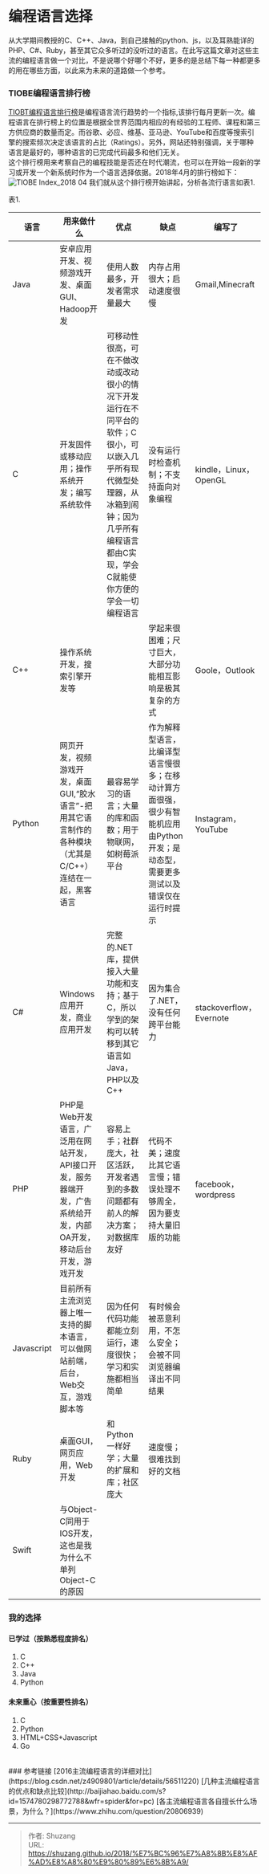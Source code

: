 # 编程语言选择

从大学期间教授的C、C++、Java，到自己接触的python、js，以及耳熟能详的PHP、C#、Ruby，甚至其它众多听过的没听过的语言。在此写这篇文章对这些主流的编程语言做一个对比，不是说哪个好哪个不好，更多的是总结下每一种都更多的用在哪些方面，以此来为未来的道路做一个参考。  
<!-- more -->

### TIOBE编程语言排行榜
[TIOBT编程语言排行榜](https://www.tiobe.com/tiobe-index//)是编程语言流行趋势的一个指标,该排行每月更新一次。编程语言在排行榜上的位置是根据全世界范围内相应的有经验的工程师、课程和第三方供应商的数量而定。而谷歌、必应、维基、亚马逊、YouTube和百度等搜索引擎的搜索频次决定该语言的占比（Ratings）。另外，网站还特别强调，关于哪种语言是最好的，哪种语言的已完成代码最多和他们无关。  
这个排行榜用来考察自己的编程技能是否还在时代潮流，也可以在开始一段新的学习或开发一个新系统时作为一个语言选择依据。2018年4月的排行榜如下：
![TIOBE Index_2018 04](https://picped-1301226557.cos.ap-beijing.myqcloud.com/BC_20180418_1HN7Ie.png)
我们就从这个排行榜开始讲起，分析各流行语言如表1.

表1.

| 语言       | 用来做什么                                                   | 优点                                                         | 缺点                                                         | 编写了                  |
| ---------- | ------------------------------------------------------------ | ------------------------------------------------------------ | ------------------------------------------------------------ | ----------------------- |
| Java       | 安卓应用开发、视频游戏开发、桌面GUI、Hadoop开发              | 使用人数最多，开发者需求量最大                               | 内存占用很大；启动速度很慢                                   | Gmail,Minecraft         |
| C          | 开发固件或移动应用；操作系统开发；编写系统软件               | 可移动性很高，可在不做改动或改动很小的情况下开发运行在不同平台的软件；C很小，可以嵌入几乎所有现代微型处理器，从冰箱到闹钟；因为几乎所有编程语言都由C实现，学会C就能使你方便的学会一切编程语言 | 没有运行时检查机制；不支持面向对象编程                       | kindle，Linux，OpenGL   |
| C++        | 操作系统开发，搜索引擎开发等                                 |                                                              | 学起来很困难；尺寸巨大，大部分功能相互影响是极其复杂的方式   | Goole，Outlook          |
| Python     | 网页开发，视频游戏开发，桌面GUI,“胶水语言”-把用其它语言制作的各种模块（尤其是C/C++）连结在一起，黑客语言 | 最容易学习的语言；大量的库和函数；用于物联网，如树莓派平台   | 作为解释型语言，比编译型语言慢很多；在移动计算方面很强，很少有智能机应用由Python开发；是动态型，需要更多测试以及错误仅在运行时提示 | Instagram，YouTube      |
| C#         | Windows应用开发，商业应用开发                                | 完整的.NET库，提供接入大量功能和支持；基于C，所以学到的架构可以转移到其它语言如Java，PHP以及C++ | 因为集合了.NET，没有任何跨平台能力                           | stackoverflow，Evernote |
| PHP        | PHP是Web开发语言，广泛用在网站开发，API接口开发，服务器端开发，广告系统给开发，内部OA开发，移动后台开发，游戏开发 | 容易上手；社群庞大，社区活跃，开发者遇到的多数问题都有前人的解决方案；对数据库友好 | 代码不美；速度比其它语言慢；错误处理不够周全，因为要支持大量旧版的功能 | facebook，wordpress     |
| Javascript | 目前所有主流浏览器上唯一支持的脚本语言，可以做网站前端，后台，Web交互，游戏脚本等 | 因为任何代码功能都能立刻运行，速度很快；学习和实施都相当简单 | 有时候会被恶意利用，不怎么安全；会被不同浏览器编译出不同结果 |                         |
| Ruby       | 桌面GUI，网页应用，Web开发                                   | 和Python一样好学；大量的扩展和库；社区庞大                   | 速度慢；很难找到好的文档                                     |                         |
| Swift      | 与Object-C同用于IOS开发，这也是我为什么不单列Object-C的原因  |                                                              |                                                              |                         |

### 我的选择
#### 已学过（按熟悉程度排名）
1. C
2. C++
3. Java
4. Python

#### 未来重心（按重要性排名）
1. C
2. Python
3. HTML+CSS+Javascript
4. Go

</br>
### 参考链接
[2016主流编程语言的详细对比](https://blog.csdn.net/z4909801/article/details/56511220)  
[几种主流编程语言的优点和缺点比较](http://baijiahao.baidu.com/s?id=1574780298772788&wfr=spider&for=pc)  
[各主流编程语言各自擅长什么场景，为什么？](https://www.zhihu.com/question/20806939)

---

> 作者: Shuzang  
> URL: https://shuzang.github.io/2018/%E7%BC%96%E7%A8%8B%E8%AF%AD%E8%A8%80%E9%80%89%E6%8B%A9/  

